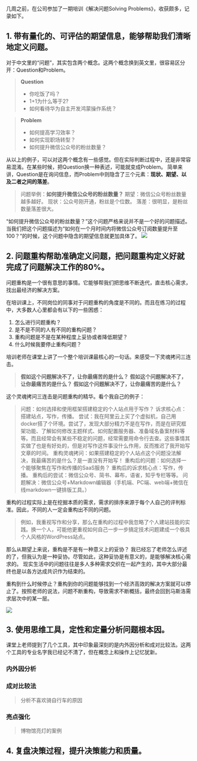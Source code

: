 
几周之前，在公司参加了一期培训《解决问题Solving Problems》，收获颇多，记录如下。

## 1. 带有量化的、可评估的期望信息，能够帮助我们清晰地定义问题。
对于中文里的“问题”，其实包含两个概念。这两个概念换到英文里，很容易区分开：Question和Problem。
> **Question**
> - 你吃饭了吗？
> - 1+1为什么等于2?
> - 如何看待华为自主开发鸿蒙操作系统？

> **Problem**
> - 如何提高学习效率？
> - 如何实现职场转型？
> - 如何提升微信公众号的粉丝数量？

从以上的例子，可以对这两个概念有一些感觉。但在实际判断过程中，还是非常容易混淆。在某些时候，把Question换一种表述，可能就变成Problem。
简单来讲，Question是在询问信息，而Problem中则隐含了三个元素：**现状、期望、以及二者之间的落差**。
>  问题举例：**如何提升微信公众号的粉丝数量？**
>  期望：微信公众号粉丝数量越多越好。
>  现状：公众号刚开通，粉丝是个位数。
>  落差：很明显，是粉丝数量落差很大。

“如何提升微信公众号的粉丝数量？”这个问题严格来说并不是一个好的问题描述。当我们把这个问题描述为“如何在一个月时间内将微信公众号订阅数量提升至100？”的时候，这个问题中隐含的期望信息就更加具体了。
![](15615099684558.jpg)

## 2. 问题重构帮助准确定义问题，把问题重构定义好就完成了问题解决工作的80%。

问题重构是一个很有意思的事情。它能够帮我们把思维不断迭代，直击核心需求，找出最经济的解决方案。

在培训课上，不同岗位的同事对于问题重构的角度是不同的。而且在练习的过程中，大多数人心里都会有以下的一些困惑：
1. 怎么进行问题重构？
2. 是不是不同的人有不同的重构问题？
3. 重构问题是不是在某种程度上妥协或者降低期望？
4. 什么时候我要停止重构问题？

培训老师在课堂上讲了一个整个培训课最核心的一句话。来感受一下灵魂拷问三连击。
> **假如这个问题解决不了，让你最痛苦的是什么？**
> **假如这个问题解决不了，让你最痛苦的是什么？**
> **假如这个问题解决不了，让你最痛苦的是什么？**

这个灵魂拷问三连击是问题重构的精华。看个我自己的例子：
>  问题：如何选择和使用框架搭建稳定的个人站点用于写作？
>  诉求核心点：搭建站点，写作，传播。
>  尝试：我在阿里云上买了个虚拟机，自己用docker搭了个环境。尝试了，发现大部分精力不是在写作，而是在研究框架功能、了解如何修改主题样式、如何配置服务器、准备域名备案材料等等。而且经常会有某些不稳定的问题，经常需要用命令行去查。这些事情其实做了也是有好处的，但是对写作这件事没什么作用，反而推迟了我开始写文章的时间。
>  重构灵魂拷问：如果搭建稳定的个人站点这个问题没法解决，我最痛苦的是什么？是一直没有开始写！
>  重构后的问题：如何选择一个能够聚焦在写作和传播的SaaS服务？
>  重构后的诉求核心点：写作，传播。
>  重构后的尝试：微信公众号、简书、幕布，语雀，知乎专栏等等。
>  问题解决：微信公众号+Markdown编辑器（手机端、PC端、web端+微信在线markdown一键排版工具。）

重构的过程实际上是在挖掘本质的需求，需求的排序来源于每个人自己的评判标准。因此，不同的人一定会重构出不同的问题。
> 例如，我重视写作和分享，那么在重构的过程中我忽略了个人建站技能的实践。换一个人，可能他更重视如何自己一步一步搞定技术问题建成一个极具个人风格的WordPress站点。

那么从期望上来说，重构是不是有一种意义上的妥协？
我已经忘了老师怎么评述的了，但我认为是一种妥协。尽管如此，这种妥协是有意义的，是能够解决核心需求的。
现实生活中的问题往往是多人多种需求交织在一起产生的，其中大部分最终也是以各方达成共识作为结束的。

重构到什么时候停止？重构到你的问题能够找到一个经济高效的解决方案就可以停止了。按照老师的说法，问题不断重构，导致需求不断概括，最终会回到马斯洛需求层次中的某一层。

![](15618180520995.jpg)

## 3. 使用思维工具，定性和定量分析问题根本因。
课堂上老师提到了几个工具，其中印象最深刻的是内外因分析和成对比较法。这两个工具的专业名字我已经记不清了，但在概念上和操作上记忆犹新。
###  内外因分析
###  成对比较法
> 分析不喜欢骑自行车的原因
###  亮点强化
> 博物馆亮灯的案例

## 4. 复盘决策过程，提升决策能力和质量。




